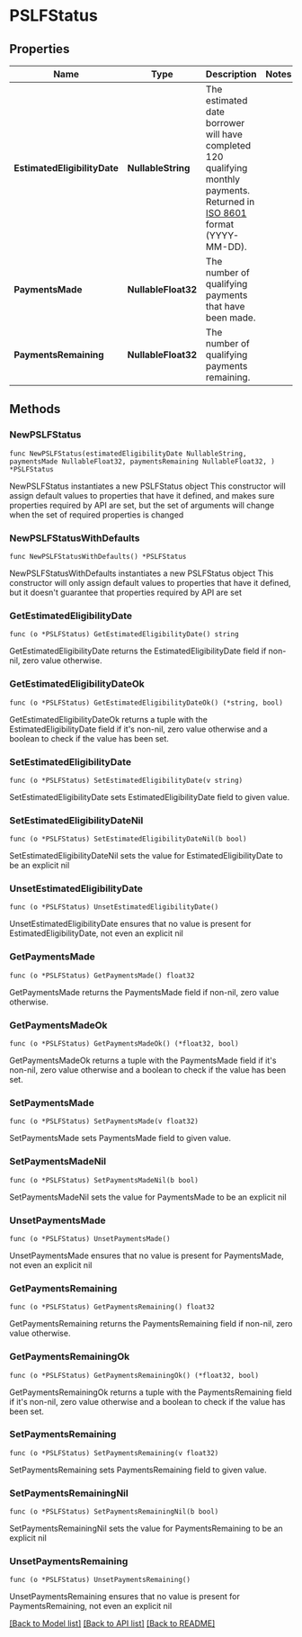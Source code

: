# PSLFStatus

## Properties

Name | Type | Description | Notes
------------ | ------------- | ------------- | -------------
**EstimatedEligibilityDate** | **NullableString** | The estimated date borrower will have completed 120 qualifying monthly payments. Returned in [ISO 8601](https://wikipedia.org/wiki/ISO_8601) format (YYYY-MM-DD). | 
**PaymentsMade** | **NullableFloat32** | The number of qualifying payments that have been made. | 
**PaymentsRemaining** | **NullableFloat32** | The number of qualifying payments remaining. | 

## Methods

### NewPSLFStatus

`func NewPSLFStatus(estimatedEligibilityDate NullableString, paymentsMade NullableFloat32, paymentsRemaining NullableFloat32, ) *PSLFStatus`

NewPSLFStatus instantiates a new PSLFStatus object
This constructor will assign default values to properties that have it defined,
and makes sure properties required by API are set, but the set of arguments
will change when the set of required properties is changed

### NewPSLFStatusWithDefaults

`func NewPSLFStatusWithDefaults() *PSLFStatus`

NewPSLFStatusWithDefaults instantiates a new PSLFStatus object
This constructor will only assign default values to properties that have it defined,
but it doesn't guarantee that properties required by API are set

### GetEstimatedEligibilityDate

`func (o *PSLFStatus) GetEstimatedEligibilityDate() string`

GetEstimatedEligibilityDate returns the EstimatedEligibilityDate field if non-nil, zero value otherwise.

### GetEstimatedEligibilityDateOk

`func (o *PSLFStatus) GetEstimatedEligibilityDateOk() (*string, bool)`

GetEstimatedEligibilityDateOk returns a tuple with the EstimatedEligibilityDate field if it's non-nil, zero value otherwise
and a boolean to check if the value has been set.

### SetEstimatedEligibilityDate

`func (o *PSLFStatus) SetEstimatedEligibilityDate(v string)`

SetEstimatedEligibilityDate sets EstimatedEligibilityDate field to given value.


### SetEstimatedEligibilityDateNil

`func (o *PSLFStatus) SetEstimatedEligibilityDateNil(b bool)`

 SetEstimatedEligibilityDateNil sets the value for EstimatedEligibilityDate to be an explicit nil

### UnsetEstimatedEligibilityDate
`func (o *PSLFStatus) UnsetEstimatedEligibilityDate()`

UnsetEstimatedEligibilityDate ensures that no value is present for EstimatedEligibilityDate, not even an explicit nil
### GetPaymentsMade

`func (o *PSLFStatus) GetPaymentsMade() float32`

GetPaymentsMade returns the PaymentsMade field if non-nil, zero value otherwise.

### GetPaymentsMadeOk

`func (o *PSLFStatus) GetPaymentsMadeOk() (*float32, bool)`

GetPaymentsMadeOk returns a tuple with the PaymentsMade field if it's non-nil, zero value otherwise
and a boolean to check if the value has been set.

### SetPaymentsMade

`func (o *PSLFStatus) SetPaymentsMade(v float32)`

SetPaymentsMade sets PaymentsMade field to given value.


### SetPaymentsMadeNil

`func (o *PSLFStatus) SetPaymentsMadeNil(b bool)`

 SetPaymentsMadeNil sets the value for PaymentsMade to be an explicit nil

### UnsetPaymentsMade
`func (o *PSLFStatus) UnsetPaymentsMade()`

UnsetPaymentsMade ensures that no value is present for PaymentsMade, not even an explicit nil
### GetPaymentsRemaining

`func (o *PSLFStatus) GetPaymentsRemaining() float32`

GetPaymentsRemaining returns the PaymentsRemaining field if non-nil, zero value otherwise.

### GetPaymentsRemainingOk

`func (o *PSLFStatus) GetPaymentsRemainingOk() (*float32, bool)`

GetPaymentsRemainingOk returns a tuple with the PaymentsRemaining field if it's non-nil, zero value otherwise
and a boolean to check if the value has been set.

### SetPaymentsRemaining

`func (o *PSLFStatus) SetPaymentsRemaining(v float32)`

SetPaymentsRemaining sets PaymentsRemaining field to given value.


### SetPaymentsRemainingNil

`func (o *PSLFStatus) SetPaymentsRemainingNil(b bool)`

 SetPaymentsRemainingNil sets the value for PaymentsRemaining to be an explicit nil

### UnsetPaymentsRemaining
`func (o *PSLFStatus) UnsetPaymentsRemaining()`

UnsetPaymentsRemaining ensures that no value is present for PaymentsRemaining, not even an explicit nil

[[Back to Model list]](../README.md#documentation-for-models) [[Back to API list]](../README.md#documentation-for-api-endpoints) [[Back to README]](../README.md)


